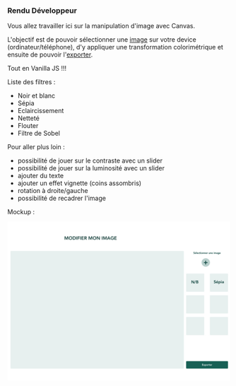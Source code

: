 ### Rendu Développeur

Vous allez travailler ici sur la manipulation d'image avec Canvas.

L'objectif est de pouvoir sélectionner une [image](https://developer.mozilla.org/fr/docs/Web/API/File/Using_files_from_web_applications) sur votre device (ordinateur/téléphone),
d'y appliquer une transformation colorimétrique et ensuite de pouvoir l'[exporter](https://developer.mozilla.org/en-US/docs/Web/API/HTMLCanvasElement/toDataURL).

Tout en Vanilla JS !!!

Liste des filtres :
- Noir et blanc
- Sépia
- Eclaircissement
- Netteté 
- Flouter
- Filtre de Sobel


Pour aller plus loin : 
- possibilité de jouer sur le contraste avec un slider
- possibilité de jouer sur la luminosité avec un slider
- ajouter du texte
- ajouter un effet vignette (coins assombris)
- rotation à droite/gauche
- possibilité de recadrer l'image


Mockup : 

![Mockup](img/Desktop%20HD.jpg "Mockup")
